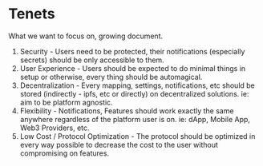 # Tenets
What we want to focus on, growing document.

1. Security - Users need to be protected, their notifications (especially secrets) should be only accessible to them.
2. User Experience - Users should be expected to do minimal things in setup or otherwise, every thing should be automagical.
3. Decentralization - Every mapping, settings, notifications, etc should be stored (indirectly - ipfs, etc or directly) on decentralized solutions. ie: aim to be platform agnostic.
4. Flexibility - Notifications, Features should work exactly the same anywhere regardless of the platform user is on. ie: dApp, Mobile App, Web3 Providers, etc.
5. Low Cost / Protocol Optimization - The protocol should be optimized in every way possible to decrease the cost to the user without compromising on features.
